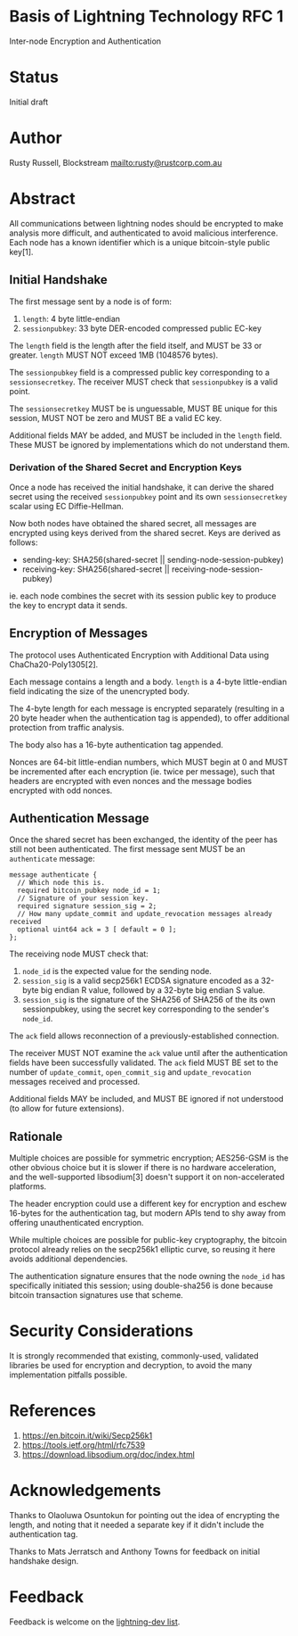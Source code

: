 # Basis of Lightning Technology RFC 1 #

Inter-node Encryption and Authentication

# Status #

Initial draft

# Author #

Rusty Russell, Blockstream <mailto:rusty@rustcorp.com.au>

# Abstract #

All communications between lightning nodes should be encrypted to make
analysis more difficult, and authenticated to avoid malicious
interference.  Each node has a known identifier which is a unique
bitcoin-style public key[1].

## Initial Handshake ##

The first message sent by a node is of form:

1. `length`: 4 byte little-endian
2. `sessionpubkey`: 33 byte DER-encoded compressed public EC-key

The `length` field is the length after the field itself, and MUST be
33 or greater.  `length` MUST NOT exceed 1MB (1048576 bytes).

The `sessionpubkey` field is a compressed public key corresponding to
a `sessionsecretkey`.  The receiver MUST check that `sessionpubkey` is
a valid point.

The `sessionsecretkey` MUST be is unguessable, MUST BE unique for this
session, MUST NOT be zero and MUST BE a valid EC key.

Additional fields MAY be added, and MUST be included in the `length` field.  These MUST be ignored by implementations which do not understand them.

### Derivation of the Shared Secret and Encryption Keys ###

Once a node has received the initial handshake, it can derive the
shared secret using the received `sessionpubkey` point and its own
`sessionsecretkey` scalar using EC Diffie-Hellman.

Now both nodes have obtained the shared secret, all messages are
encrypted using keys derived from the shared secret.  Keys are derived
as follows:

* sending-key: SHA256(shared-secret || sending-node-session-pubkey)
* receiving-key: SHA256(shared-secret || receiving-node-session-pubkey)

ie. each node combines the secret with its session public key to produce the key
to encrypt data it sends.

## Encryption of Messages ##

The protocol uses Authenticated Encryption with Additional Data using
ChaCha20-Poly1305[2].

Each message contains a length and a body.  `length` is a 4-byte little-endian field indicating the size of the unencrypted body.

The 4-byte length for each message is encrypted separately (resulting
in a 20 byte header when the authentication tag is appended), to
offer additional protection from traffic analysis.

The body also has a 16-byte authentication tag appended.

Nonces are 64-bit little-endian numbers, which MUST begin at 0 and
MUST be incremented after each encryption (ie. twice per message), such
that headers are encrypted with even nonces and the message bodies
encrypted with odd nonces.

## Authentication Message ##

Once the shared secret has been exchanged, the identity of the peer
has still not been authenticated.  The first message sent MUST be an
`authenticate` message:

	message authenticate {
	  // Which node this is.
	  required bitcoin_pubkey node_id = 1;
	  // Signature of your session key.
	  required signature session_sig = 2;
      // How many update_commit and update_revocation messages already received
      optional uint64 ack = 3 [ default = 0 ];
	};

The receiving node MUST check that:

1. `node_id` is the expected value for the sending node.
2. `session_sig` is a valid secp256k1 ECDSA signature encoded as a
32-byte big endian R value, followed by a 32-byte big endian S value.
3. `session_sig` is the signature of the SHA256 of SHA256 of the its
   own sessionpubkey, using the secret key corresponding to the sender's `node_id`.

The `ack` field allows reconnection of a previously-established connection.

The receiver MUST NOT examine the `ack` value until after the
authentication fields have been successfully validated.  The
`ack` field MUST BE set to the number of `update_commit`, `open_commit_sig`
and `update_revocation` messages received and processed.

Additional fields MAY be included, and MUST BE ignored if not
understood (to allow for future extensions).

## Rationale ##

Multiple choices are possible for symmetric encryption; AES256-GSM is
the other obvious choice but it is slower if there is no hardware
acceleration, and the well-supported libsodium[3] doesn't support it
on non-accelerated platforms.

The header encryption could use a different key for encryption and
eschew 16-bytes for the authentication tag, but modern APIs tend to
shy away from offering unauthenticated encryption.

While multiple choices are possible for public-key cryptography, the
bitcoin protocol already relies on the secp256k1 elliptic curve, so
reusing it here avoids additional dependencies.

The authentication signature ensures that the node owning the
`node_id` has specifically initiated this session; using double-sha256
is done because bitcoin transaction signatures use that scheme.

# Security Considerations #

It is strongly recommended that existing, commonly-used, validated
libraries be used for encryption and decryption, to avoid the many
implementation pitfalls possible.

# References #

1. https://en.bitcoin.it/wiki/Secp256k1
2. https://tools.ietf.org/html/rfc7539
3. https://download.libsodium.org/doc/index.html

# Acknowledgements #

Thanks to Olaoluwa Osuntokun for pointing out the idea of encrypting
the length, and noting that it needed a separate key if it didn't
include the authentication tag.

Thanks to Mats Jerratsch and Anthony Towns for feedback on initial
handshake design.

# Feedback #

Feedback is welcome on the [lightning-dev list](https://lists.linuxfoundation.org/mailman/listinfo/lightning-dev).
